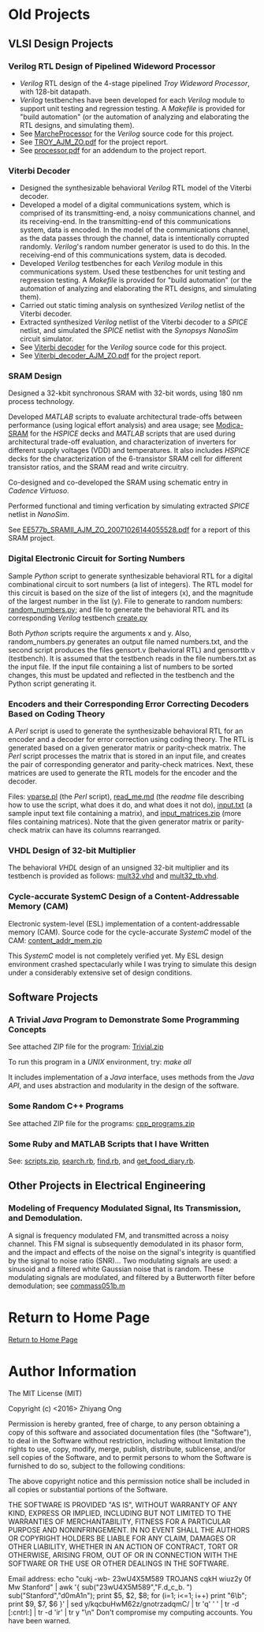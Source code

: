 #	Old Projects

##	VLSI Design Projects


###	Verilog RTL Design of Pipelined Wideword Processor

+ *Verilog* RTL design of the 4-stage pipelined *Troy Wideword Processor*, with 128-bit datapath.
+ *Verilog* testbenches have been developed for each *Verilog* module to support unit testing and regression testing. A *Makefile* is provided for "build automation" (or the automation of analyzing and elaborating the RTL designs, and simulating them).
+ See [MarcheProcessor](https://github.com/eda-ricercatore/MarcheProcessor) for the *Verilog* source code for this project.
+ See [TROY_AJM_ZO.pdf](./vlsi-design-projects/TROY_AJM_ZO.pdf) for the project report.
+ See [processor.pdf](./vlsi-design-projects/processor.pdf) for an addendum to the project report.



###	Viterbi Decoder

+ Designed the synthesizable behavioral *Verilog* RTL model of the Viterbi decoder.
+ Developed a model of a digital communications system, which is comprised of its transmitting-end, a noisy communications channel, and its receiving-end. In the transmitting-end of this communications system, data is encoded. In the model of the communications channel, as the data passes through the channel, data is intentionally corrupted randomly. *Verilog*'s random number generator is used to do this. In the receiving-end of this communications system, data is decoded.
+ Developed *Verilog* testbenches for each *Verilog* module in this communications system. Used these testbenches for unit testing and regression testing. A *Makefile* is provided for "build automation" (or the automation of analyzing and elaborating the RTL designs, and simulating them).
+ Carried out static timing analysis on synthesized *Verilog* netlist of the Viterbi decoder.
+ Extracted synthesized *Verilog* netlist of the Viterbi decoder to a *SPICE* netlist, and simulated the *SPICE* netlist with the *Synopsys NanoSim* circuit simulator.
+ See [Viterbi decoder](https://github.com/eda-ricercatore/PicenoDecoders/tree/master/zhiyang_and_andrew) for the *Verilog* source code for this project.
+ See [Viterbi_decoder_AJM_ZO.pdf](./vlsi-design-projects/Viterbi_decoder_AJM_ZO.pdf) for the project report.




###	SRAM Design

Designed a 32-kbit synchronous SRAM with 32-bit words, using 180 nm process technology.

Developed *MATLAB* scripts to evaluate architectural trade-offs between performance (using logical effort analysis) and area usage; see [Modica-SRAM](https://github.com/eda-ricercatore/Modica-SRAM) for the *HSPICE* decks and *MATLAB* scripts that are used during architectural trade-off evaluation, and characterization of inverters for different supply voltages (VDD) and temperatures. It also includes *HSPICE* decks for the characterization of the 6-transistor SRAM cell for different transistor ratios, and the SRAM read and write circuitry.

Co-designed and co-developed the SRAM using schematic entry in *Cadence Virtuoso*.

Performed functional and timing verfication by simulating extracted *SPICE* netlist in *NanoSim*.

See [EE577b_SRAMII_AJM_ZO_20071026144055528.pdf](./vlsi-design-projects/Viterbi_decoder_AJM_ZO.pdf) for a report of this SRAM project.




















###	Digital Electronic Circuit for Sorting Numbers 

Sample *Python* script to generate synthesizable behavioral RTL for a digital combinational circuit to sort numbers (a list of integers). The RTL model for this circuit is based on the size of the list of integers (x), and the magnitude of the largest number in the list (y). File to generate to random numbers: [random_numbers.py](https://github.com/eda-ricercatore/eda-ricercatore.github.io/blob/master/vecchi-progetti/sorting-circuits/random_numbers.py); and file to generate the behavioral RTL and its corresponding *Verilog* testbench [create.py](https://github.com/eda-ricercatore/eda-ricercatore.github.io/blob/master/vecchi-progetti/sorting-circuits/create.py)

Both *Python* scripts require the arguments x and y. Also, random_numbers.py generates an output file named numbers.txt, and the second script produces the files gensort.v (behavioral RTL) and gensorttb.v (testbench). It is assumed that the testbench reads in the file numbers.txt as the input file. If the input file containing a list of numbers to be sorted changes, this must be updated and reflected in the testbench and the Python script generating it. 


### Encoders and their Corresponding Error Correcting Decoders Based on Coding Theory

A *Perl* script is used to generate the synthesizable behavioral RTL for an encoder and a decoder for error correction using coding theory. The RTL is generated based on a given generator matrix or parity-check matrix. The *Perl* script processes the matrix that is stored in an input file, and creates the pair of corresponding generator and parity-check matrices. Next, these matrices are used to generate the RTL models for the encoder and the decoder.

Files: [vparse.pl](https://github.com/eda-ricercatore/PicenoDecoders/blob/master/zhiyang_extra_credit_2/scripts/vparse.pl) (the *Perl* script), [read_me.md](https://github.com/eda-ricercatore/PicenoDecoders/blob/master/zhiyang_extra_credit_2/scripts/readme.md) (the *readme* file describing how to use the script, what does it do, and what does it not do), [input.txt](https://github.com/eda-ricercatore/PicenoDecoders/blob/master/zhiyang_extra_credit_2/scripts/input.txt) (a sample input text file containing a matrix), and [input_matrices.zip](https://github.com/eda-ricercatore/PicenoDecoders/blob/master/zhiyang_extra_credit_2/scripts/input_matrices.zip) (more files containing matrices). Note that the given generator matrix or parity-check matrix can have its columns rearranged.







### VHDL Design of 32-bit Multiplier

The behavioral *VHDL* design of an unsigned 32-bit multiplier and its testbench is provided as follows: [mult32.vhd](./vlsi-design-projects/mult32.vhd) and [mult32_tb.vhd](./vlsi-design-projects/mult32_tb.vhd).



###	Cycle-accurate SystemC Design of a Content-Addressable Memory (CAM) 

Electronic system-level (ESL) implementation of a content-addressable memory (CAM). Source code for the cycle-accurate *SystemC* model of the CAM: [content_addr_mem.zip](./vlsi-design-projects/content_addr_mem.zip)

This *SystemC* model is not completely verified yet. My ESL design environment crashed spectacularly while I was trying to simulate this design under a considerably extensive set of design conditions. 








##	Software Projects

###	A Trivial *Java* Program to Demonstrate Some Programming Concepts

See attached ZIP file for the program: [Trivial.zip](https://github.com/eda-ricercatore/eda-ricercatore.github.io/blob/master/vecchi-progetti/simple-programs/Trivial.zip)

To run this program in a *UNIX* environment, try: *make all*

It includes implementation of a *Java* interface, uses methods from the *Java API*, and uses abstraction and modularity in the design of the software.




###	Some Random C++ Programs

See attached ZIP file for the programs: [cpp_programs.zip](https://github.com/eda-ricercatore/eda-ricercatore.github.io/blob/master/vecchi-progetti/simple-programs/cpp_programs.zip)




###	Some Ruby and MATLAB Scripts that I have Written

See: [scripts.zip](https://github.com/eda-ricercatore/eda-ricercatore.github.io/blob/master/vecchi-progetti/simple-programs/scripts.zip), [search.rb](https://github.com/eda-ricercatore/eda-ricercatore.github.io/blob/master/vecchi-progetti/simple-programs/search.rb), [find.rb](https://github.com/eda-ricercatore/eda-ricercatore.github.io/blob/master/vecchi-progetti/simple-programs/find.rb), and [get_food_diary.rb](https://github.com/eda-ricercatore/eda-ricercatore.github.io/blob/master/vecchi-progetti/simple-programs/get_food_diary.rb).






##	Other Projects in Electrical Engineering

###	Modeling of Frequency Modulated Signal, Its Transmission, and Demodulation.

A signal is frequency modulated FM, and transmitted across a noisy channel. This FM signal is subsequently demodulated in its phasor form, and the impact and effects of the noise on the signal's integrity is quantified by the signal to noise ratio (SNR)... Two modulating signals are used: a sinusoid and a filtered white Gaussian noise that is random. These modulating signals are modulated, and filtered by a Butterworth filter before demodulation; see [commass051b.m](./other-ee-projects/commass051b.m)  





















#	Return to Home Page

[Return to Home Page](../README.md)


#	Author Information

The MIT License (MIT)

Copyright (c) <2016> Zhiyang Ong

Permission is hereby granted, free of charge, to any person obtaining a copy of this software and associated documentation files (the "Software"), to deal in the Software without restriction, including without limitation the rights to use, copy, modify, merge, publish, distribute, sublicense, and/or sell copies of the Software, and to permit persons to whom the Software is furnished to do so, subject to the following conditions:

The above copyright notice and this permission notice shall be included in all copies or substantial portions of the Software.

THE SOFTWARE IS PROVIDED "AS IS", WITHOUT WARRANTY OF ANY KIND, EXPRESS OR IMPLIED, INCLUDING BUT NOT LIMITED TO THE WARRANTIES OF MERCHANTABILITY, FITNESS FOR A PARTICULAR PURPOSE AND NONINFRINGEMENT. IN NO EVENT SHALL THE AUTHORS OR COPYRIGHT HOLDERS BE LIABLE FOR ANY CLAIM, DAMAGES OR OTHER LIABILITY, WHETHER IN AN ACTION OF CONTRACT, TORT OR OTHERWISE, ARISING FROM, OUT OF OR IN CONNECTION WITH THE SOFTWARE OR THE USE OR OTHER DEALINGS IN THE SOFTWARE.

Email address: echo "cukj -wb- 23wU4X5M589 TROJANS cqkH wiuz2y 0f Mw Stanford" | awk '{ sub("23wU4X5M589","F.d_c_b. ") sub("Stanford","d0mA1n"); print $5, $2, $8; for (i=1; i<=1; i++) print "6\b"; print $9, $7, $6 }' | sed y/kqcbuHwM62z/gnotrzadqmC/ | tr 'q' ' ' | tr -d [:cntrl:] | tr -d 'ir' | tr y "\n"		Don't compromise my computing accounts. You have been warned.

